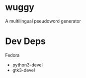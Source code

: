 wuggy
=====

A multilingual pseudoword generator

Dev Deps
========

Fedora
- python3-devel
- gtk3-devel